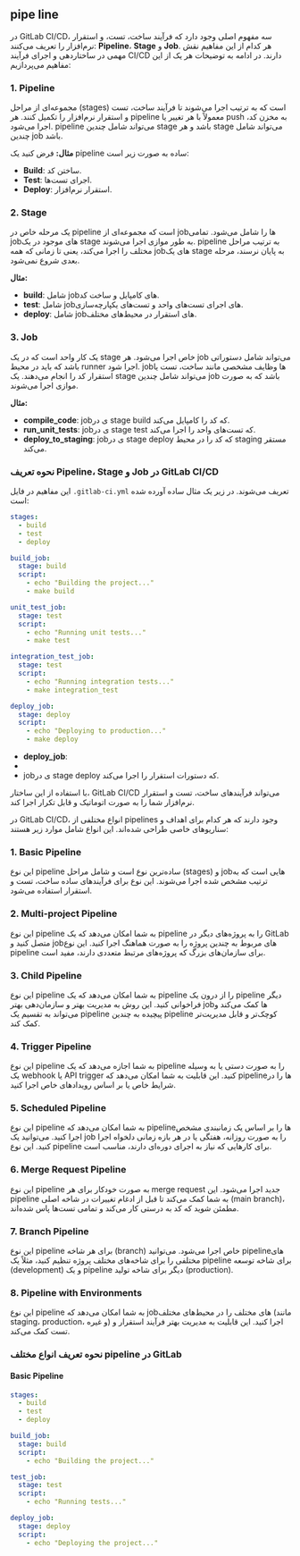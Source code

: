 ## pipe line

در GitLab CI/CD، سه مفهوم اصلی وجود دارد که فرآیند ساخت، تست، و استقرار نرم‌افزار را تعریف می‌کنند: **Pipeline**، **Stage** و **Job**. هر کدام از این مفاهیم نقش مهمی در ساختاردهی و اجرای فرآیند CI/CD دارند. در ادامه به توضیحات هر یک از این مفاهیم می‌پردازیم:

### 1. Pipeline


مجموعه‌ای از مراحل (stages) است که به ترتیب اجرا می‌شوند تا فرآیند ساخت، تست و استقرار نرم‌افزار را تکمیل کنند. هر pipeline معمولاً با هر تغییر یا push به مخزن کد، اجرا می‌شود. pipeline می‌تواند شامل چندین stage باشد و هر stage می‌تواند شامل چندین job باشد.

**مثال:**
فرض کنید یک pipeline ساده به صورت زیر است:
- **Build**: ساختن کد.
- **Test**: اجرای تست‌ها.
- **Deploy**: استقرار نرم‌افزار.

### 2. Stage


یک مرحله خاص در pipeline است که مجموعه‌ای از jobها را شامل می‌شود. تمامی jobهای موجود در یک stage به طور موازی اجرا می‌شوند. pipeline به ترتیب مراحل مختلف را اجرا می‌کند، یعنی تا زمانی که همه jobهای یک stage به پایان نرسند، مرحله بعدی شروع نمی‌شود.

**مثال:**
- **build**: شامل jobهای کامپایل و ساخت کد.
- **test**: شامل jobهای اجرای تست‌های واحد و تست‌های یکپارچه‌سازی.
- **deploy**: شامل jobهای استقرار در محیط‌های مختلف.

### 3. Job

 یک کار واحد است که در یک stage خاص اجرا می‌شود. هر job می‌تواند شامل دستوراتی باشد که باید در محیط runner اجرا شود. jobها وظایف مشخصی مانند ساخت، تست یا استقرار کد را انجام می‌دهند. یک stage می‌تواند شامل چندین job باشد که به صورت موازی اجرا می‌شوند.
 

**مثال:**
- **compile_code**: jobی در stage build که کد را کامپایل می‌کند.
- **run_unit_tests**: jobی در stage test که تست‌های واحد را اجرا می‌کند.
- **deploy_to_staging**: jobی در stage deploy که کد را در محیط staging مستقر می‌کند.

### نحوه تعریف Pipeline، Stage و Job در GitLab CI/CD
این مفاهیم در فایل `.gitlab-ci.yml` تعریف می‌شوند. در زیر یک مثال ساده آورده شده است:

```yaml
stages:
  - build
  - test
  - deploy

build_job:
  stage: build
  script:
    - echo "Building the project..."
    - make build

unit_test_job:
  stage: test
  script:
    - echo "Running unit tests..."
    - make test

integration_test_job:
  stage: test
  script:
    - echo "Running integration tests..."
    - make integration_test

deploy_job:
  stage: deploy
  script:
    - echo "Deploying to production..."
    - make deploy
```
- **deploy_job**:
-
-   jobی در stage deploy که دستورات استقرار را اجرا می‌کند.

با استفاده از این ساختار، GitLab CI/CD می‌تواند فرآیندهای ساخت، تست و استقرار نرم‌افزار شما را به صورت اتوماتیک و قابل تکرار اجرا کند.


در GitLab CI/CD، انواع مختلفی از pipelines وجود دارند که هر کدام برای اهداف و سناریوهای خاصی طراحی شده‌اند. این انواع شامل موارد زیر هستند:

### 1. **Basic Pipeline**
این نوع pipeline ساده‌ترین نوع است و شامل مراحل (stages) و jobهایی است که به ترتیب مشخص شده اجرا می‌شوند. این نوع برای فرآیندهای ساده ساخت، تست و استقرار استفاده می‌شود.

### 2. **Multi-project Pipeline**
این نوع pipeline به شما امکان می‌دهد که یک pipeline را به پروژه‌های دیگر در GitLab متصل کنید و jobهای مربوط به چندین پروژه را به صورت هماهنگ اجرا کنید. این نوع pipeline برای سازمان‌های بزرگ که پروژه‌های مرتبط متعددی دارند، مفید است.

### 3. **Child Pipeline**
این نوع pipeline به شما امکان می‌دهد که یک pipeline را از درون یک pipeline دیگر فراخوانی کنید. این روش به مدیریت بهتر و سازمان‌دهی بهتر jobها کمک می‌کند و می‌تواند به تقسیم یک pipeline پیچیده به چندین pipeline کوچک‌تر و قابل مدیریت‌تر کمک کند.

### 4. **Trigger Pipeline**
این نوع pipeline به شما اجازه می‌دهد که یک pipeline را به صورت دستی یا به وسیله یک webhook یا API trigger کنید. این قابلیت به شما امکان می‌دهد که pipelineها را در شرایط خاص یا بر اساس رویدادهای خاص اجرا کنید.

### 5. **Scheduled Pipeline**
این نوع pipeline به شما امکان می‌دهد که pipelineها را بر اساس یک زمانبندی مشخص اجرا کنید. می‌توانید یک job را به صورت روزانه، هفتگی یا در هر بازه زمانی دلخواه اجرا کنید. این نوع pipeline برای کارهایی که نیاز به اجرای دوره‌ای دارند، مناسب است.

### 6. **Merge Request Pipeline**
این نوع pipeline به صورت خودکار برای هر merge request جدید اجرا می‌شود. این pipeline به شما کمک می‌کند تا قبل از ادغام تغییرات در شاخه اصلی (main branch)، مطمئن شوید که کد به درستی کار می‌کند و تمامی تست‌ها پاس شده‌اند.

### 7. **Branch Pipeline**
این نوع pipeline برای هر شاخه (branch) خاص اجرا می‌شود. می‌توانید pipelineهای مختلفی را برای شاخه‌های مختلف پروژه تنظیم کنید، مثلاً یک pipeline برای شاخه توسعه (development) و یک pipeline دیگر برای شاخه تولید (production).

### 8. **Pipeline with Environments**
این نوع pipeline به شما امکان می‌دهد که jobهای مختلف را در محیط‌های مختلف (مانند staging، production، و غیره) اجرا کنید. این قابلیت به مدیریت بهتر فرآیند استقرار و تست کمک می‌کند.


### نحوه تعریف انواع مختلف pipeline در GitLab

#### Basic Pipeline
```yaml
stages:
  - build
  - test
  - deploy

build_job:
  stage: build
  script:
    - echo "Building the project..."

test_job:
  stage: test
  script:
    - echo "Running tests..."

deploy_job:
  stage: deploy
  script:
    - echo "Deploying the project..."
```
